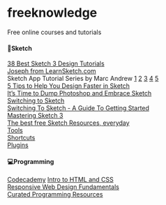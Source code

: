 # freeknowledge
Free online courses and tutorials


<h4>💎Sketch</h4>
<a href="http://webdesignledger.com/sketch-3-design-tutorials#sthash.twGm4DJx.dpbs">38 Best Sketch 3 Design Tutorials</a>
<br>
<a href="https://www.youtube.com/user/learnsketch/videos?sort=da&view=0&flow=grid">Joseph from LearnSketch.com</a>
<br>
Sketch App Tutorial Series by Marc Andrew
<a href="https://medium.com/sketch-app-sources/sketch-app-tutorial-series-part-1-of-4-1e4ee4265073#.agfu38xlk">1</a>
<a href="https://medium.com/sketch-app-sources/sketch-app-tutorial-series-part-2-of-5-b16e2236a2c4#.un8b8cjxj">2</a>
<a href="https://medium.com/sketch-app-sources/sketch-app-tutorial-series-part-3-of-5-b897cf4d08ee#.8g2zcnq06">3</a>
<a href="https://medium.com/sketch-app-sources/sketch-app-tutorial-series-part-4-of-5-af364e616238#.z5mvnflaf">4</a>
<a href="https://medium.com/sketch-app-sources/sketch-app-tutorial-series-part-5-of-5-5d9deb6ca111#.yk645agkc">5</a>
<br>
<a href="https://medium.com/product-labs/5-tips-to-help-you-design-faster-in-sketch-a9db54d10a72#.pq6hs5jkt">5 Tips to Help You Design Faster in Sketch</a>
<br>
<a href="https://medium.com/@bazdeas/its-time-to-dump-photoshop-and-embrace-sketch-c59ff242715d#.wtexcobso">It’s Time to Dump Photoshop and Embrace Sketch</a>
<br>
<a href="https://medium.com/design-philosophies/switching-to-sketch-556fcb5e46ad#.k97dnygpx">Switching to Sketch</a>
<br>
<a href="http://medialoot.com/blog/sketch-for-beginners-a-complete-getting-started-toolbox/">Switching To Sketch - A Guide To Getting Started</a>
<br>
<a href="https://designcode.io/sketch-mastering">Mastering Sketch 3</a>
<br>
<a href="http://sketchapp.tv/">The best free Sketch Resources, everyday</a>
<br>
<a href="http://www.sketchapp.com/features/#tools">Tools</a>
<br>
<a href="http://sketchshortcuts.com/">Shortcuts</a>
<br>
<a href="https://designcode.io/sketch-plugins">Plugins</a>


<h4>💻Programming</h4>
<a href="http://codecademy.com">Codecademy</a>
<a href="https://www.udacity.com/course/intro-to-html-and-css--ud304">Intro to HTML and CSS</a>
<br>
<a href="https://www.udacity.com/course/responsive-web-design-fundamentals--ud893">Responsive Web Design Fundamentals</a>
<br>
<a href="https://github.com/Michael0x2a/curated-programming-resources/blob/master/resources.md#html-css-and-javascript">Curated Programming Resources</a>
